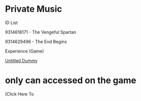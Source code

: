 # Private Music 

ID List 


9314618171 - The Vengeful Spartan 


9314629496 - The End Begins 

Experience (Game)


[Untitled Dummy](https://web.roblox.com/games/9257345956/Untitled-Dummy) 


# only can accessed on the game

[Click Here To 
